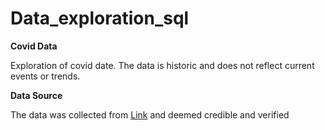# Data_exploration_sql
**Covid Data**


Exploration of covid date. The data is historic and does not reflect current events or trends.

**Data Source**

The data was collected from [Link](https://ourworldindata.org) and deemed credible and verified
